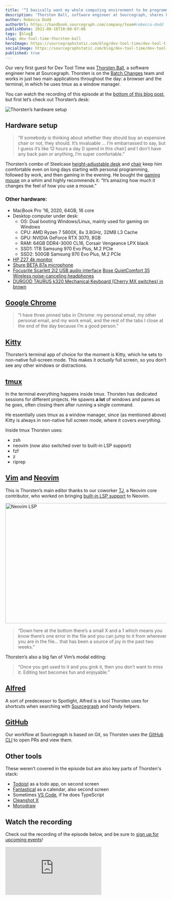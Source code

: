 ```yaml
---
title: '“I basically want my whole computing environment to be programmable”: Dev Tool Time with Thorsten Ball'
description: 'Thorsten Ball, software engineer at Sourcegraph, shares how he uses tmux as a window manager for the terminal, and goes to bat for Vim.'
author: Rebecca Dodd
authorUrl: https://handbook.sourcegraph.com/company/team#rebecca-dodd
publishDate: 2021-08-18T10:00-07:00
tags: [blog]
slug: dev-tool-time-thorsten-ball
heroImage: https://sourcegraphstatic.com/blog/dev-tool-time/dev-tool-time-thorsten-ball.jpg
socialImage: https://sourcegraphstatic.com/blog/dev-tool-time/dev-tool-time-thorsten-ball.jpg
published: true
---
```


Our very first guest for Dev Tool Time was [Thorsten Ball](https://handbook.sourcegraph.com/company/team#thorsten-ball), a software engineer here at Sourcegraph. Thorsten is on the [Batch Changes](https://handbook.sourcegraph.com/engineering/batch-changes) team and works in just two main applications throughout the day: a browser and the terminal, in which he uses tmux as a window manager.

You can watch the recording of this episode at the [bottom of this blog post](#Watch-the-recording), but first let’s check out Thorsten’s desk:

![Thorsten’s hardware setup](https://sourcegraphstatic.com/blog/dev-tool-time/thorsten_ball_desk_setup.jpg)

## Hardware setup

> “If somebody is thinking about whether they should buy an expensive chair or not, they should. It’s invaluable ... I’m embarrassed to say, but I guess it’s like 12 hours a day [I spend in this chair] and I don’t have any back pain or anything, I’m super comfortable.”

Thorsten’s combo of Steelcase [height-adjustable desk](https://www.steelcase.com/products/height-adjustable-desks/ology/) and [chair](https://www.steelcase.com/products/office-chairs/gesture/) keep him comfortable even on long days starting with personal programming, followed by work, and then gaming in the evening. He bought the [gaming mouse](https://www.razer.com/gaming-mice/razer-deathadder-v2/RZ01-03210100-R3U1) on a whim and highly recommends it: “It’s amazing how much it changes the feel of how you use a mouse.”

### Other hardware:

- MacBook Pro ’16, 2020, 64GB, 16 core
- Desktop computer under desk:
  - OS: Dual booting Windows/Linux, mainly used for gaming on Windows
  - CPU: AMD Ryzen 7 5800X, 8x 3.8GHz, 32MB L3 Cache
  - GPU: NVIDIA GeForce RTX 3070, 8GB
  - RAM: 64GB DDR4-3000 CL16, Corsair Vengeance LPX black
  - SSD1: 1TB Samsung 970 Evo Plus, M.2 PCIe
  - SSD2: 500GB Samsung 970 Evo Plus, M.2 PCIe
- [HP Z27 4k monitor](https://www.hp.com/us-en/shop/pdp/hp-z27-27-inch-4k-uhd-display-2tb68a4-191628968732-partner)
- [Shure BETA 87a microphone](https://www.shure.com/en-GB/products/microphones/beta_87a)
- [Focusrite Scarlett 2i2 USB audio interface](https://focusrite.com/en/usb-audio-interface/scarlett/scarlett-2i2)
  [Bose QuietComfort 35 Wireless noise-canceling headphones](https://www.bose.co.uk/en_gb/products/headphones/over_ear_headphones/quietcomfort-35-wireless-ii.html#v=qc35_ii_black)
- [DURGOD TAURUS k320 Mechanical Keyboard (Cherry MX switches) in brown](https://www.durgodkeyboard.com/product/durgod-k320-taurus-mechanical-keyboard-cherry-mx-switches-nkro-87-key-gaming-keyboard/)

## [Google Chrome](https://www.google.com/intl/en_uk/chrome/)

> “I have three pinned tabs in Chrome: my personal email, my other personal email, and my work email, and the rest of the tabs I close at the end of the day because I’m a good person.”

## [Kitty](https://sw.kovidgoyal.net/kitty/)

Thorsten’s terminal app of choice for the moment is Kitty, which he sets to non-native full-screen mode. This makes it _actually_ full screen, so you don’t see any other windows or distractions.

## [tmux](https://github.com/tmux/tmux/wiki)

In the terminal everything happens inside tmux. Thorsten has dedicated sessions for different projects. He spawns **a lot** of
windows and panes as he goes, often closing them after running a single
command.

He essentially uses tmux as a window manager, since (as mentioned above) Kitty is always in non-native full screen mode, where it covers _everything_.

Inside tmux Thorsten uses:

- zsh
- neovim (now also switched over to built-in LSP support)
- fzf
- z
- riprep

## [Vim](https://www.vim.org/) and [Neovim](https://neovim.io/)

This is Thorsten’s main editor thanks to our coworker [TJ](https://www.twitch.tv/teej_dv), a Neovim core contributor, who worked on bringing [built-in LSP support](https://github.com/neovim/nvim-lspconfig) to Neovim.

<img src="https://sourcegraphstatic.com/blog/dev-tool-time/dev-tool-time-thorsten-neovim-lsp.png" alt="Neovim LSP" width="700" height="375">

> “Down here at the bottom there’s a small X and a 1 which means you know there’s one error in the file and you can jump to it from wherever you are in the file... that has been a source of joy in the past two weeks.”

Thorsten’s also a big fan of Vim’s modal editing:

> “Once you get used to it and you grok it, then you don’t want to miss it. Editing text becomes fun and enjoyable.”

## [Alfred](https://www.alfredapp.com/)

A sort of predecessor to Spotlight, Alfred is a tool Thorsten uses for shortcuts when searching with [Sourcegraph](https://sourcegraph.com/) and handy helpers.

## [GitHub](https://github.com/)

Our workflow at Sourcegraph is based on Git, so Thorsten uses the [GitHub CLI](https://github.com/cli/cli) to open PRs and view them.

## Other tools

These weren’t covered in the episode but are also key parts of Thorsten's stack:

- [Todoist](https://todoist.com/) as a todo app, on second screen
- [Fantastical](https://flexibits.com/fantastical) as a calendar, also second screen
- Sometimes [VS Code](https://code.visualstudio.com/), if he does TypeScript
- [Cleanshot X](https://cleanshot.com/)
- [Monodraw](https://monodraw.helftone.com/)

## Watch the recording

Check out the recording of the episode below, and be sure to [sign up for upcoming events](https://info.sourcegraph.com/dev-tool-time)!

<div class="container my-4 video-embed embed-responsive embed-responsive-16by9">
    <iframe class="embed-responsive-item" data-cookieconsent="ignore" src="https://www.youtube-nocookie.com/embed/ZaQLiHdybX4?autoplay=0&amp;cc_load_policy=0&amp;start=93&amp;end=0&amp;loop=0&amp;controls=1&amp;modestbranding=0&amp;rel=0" allowfullscreen="" allow="accelerometer; autoplay; encrypted-media; gyroscope; picture-in-picture" frameborder="0"></iframe>
</div>
